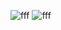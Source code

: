 ![fff](https://user-images.githubusercontent.com/93769409/204646268-21ae96ec-9a1d-40c9-8e29-38abcf68ea1f.jpg)
![fff](https://user-images.githubusercontent.com/93769409/204647150-f5e4f570-bcea-4860-8df8-6b6c79c47f73.jpg)


